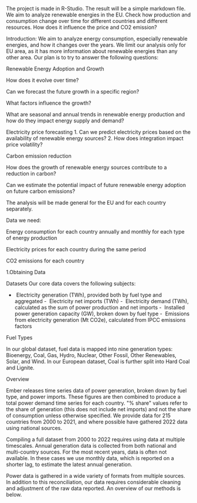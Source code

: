 The project is made in R-Studio. The result will be a simple markdown file. We aim to analyze renewable energies in the EU. Check how production and consumption change over time for different countries and different resources. How does it influence the price and CO2 emission?

Introduction: We aim to analyze energy consumption, especially renewable energies, and how it changes over the years. We limit our analysis only for EU area, as it has more information about renewable energies than any other area. Our plan is to try to answer the following questions:

Renewable Energy Adoption and Growth

How does it evolve over time?

Can we forecast the future growth in a specific region?

What factors influence the growth?

What are seasonal and annual trends in renewable energy production and how do they impact energy supply and demand?

Electricity price forecasting 1. Can we predict electricity prices based on the availability of renewable energy sources? 2. How does integration impact price volatility?

Carbon emission reduction

How does the growth of renewable energy sources contribute to a reduction in carbon?

Can we estimate the potential impact of future renewable energy adoption on future carbon emissions?

The analysis will be made general for the EU and for each country separately.

Data we need:

Energy consumption for each country annually and monthly for each type of energy production

Electricity prices for each country during the same period

CO2 emissions for each country

1.Obtaining Data

Datasets Our core data covers the following subjects:

-  Electricity generation (TWh), provided both by fuel type and aggregated -  Electricity net imports (TWh) -  Electricity demand (TWh), calculated as the sum of power production and net imports -  Installed power generation capacity (GW), broken down by fuel type -  Emissions from electricity generation (Mt CO2e), calculated from IPCC emissions factors

Fuel Types

In our global dataset, fuel data is mapped into nine generation types: Bioenergy, Coal, Gas, Hydro, Nuclear, Other Fossil, Other Renewables, Solar, and Wind. In our European dataset, Coal is further split into Hard Coal and Lignite.

Overview

Ember releases time series data of power generation, broken down by fuel type, and power imports. These figures are then combined to produce a total power demand time series for each country. "% share" values refer to the share of generation (this does not include net imports) and not the share of consumption unless otherwise specified. We provide data for 215 countries from 2000 to 2021, and where possible have gathered 2022 data using national sources.

Compiling a full dataset from 2000 to 2022 requires using data at multiple timescales. Annual generation data is collected from both national and multi-country sources. For the most recent years, data is often not available. In these cases we use monthly data, which is reported on a shorter lag, to estimate the latest annual generation.

Power data is gathered in a wide variety of formats from multiple sources. In addition to this reconciliation, our data requires considerable cleaning and adjustment of the raw data reported. An overview of our methods is below.
